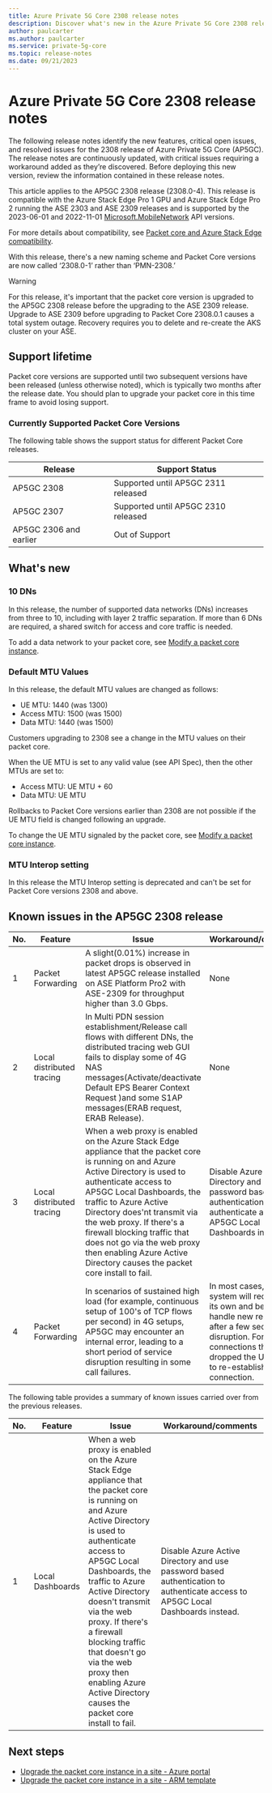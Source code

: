 ```yaml
---
title: Azure Private 5G Core 2308 release notes
description: Discover what's new in the Azure Private 5G Core 2308 release
author: paulcarter
ms.author: paulcarter
ms.service: private-5g-core
ms.topic: release-notes
ms.date: 09/21/2023
---
```


# Azure Private 5G Core 2308 release notes

The following release notes identify the new features, critical open issues, and resolved issues for the 2308 release of Azure Private 5G Core (AP5GC). The release notes are continuously updated, with critical issues requiring a workaround added as they’re discovered. Before deploying this new version, review the information contained in these release notes.

This article applies to the AP5GC 2308 release (2308.0-4). This release is compatible with the Azure Stack Edge Pro 1 GPU and Azure Stack Edge Pro 2 running the ASE 2303 and ASE 2309 releases and is supported by the 2023-06-01 and 2022-11-01 [Microsoft.MobileNetwork](/rest/api/mobilenetwork) API versions. 

For more details about compatibility, see [Packet core and Azure Stack Edge compatibility](https://learn.microsoft.com/en-us/azure/private-5g-core/azure-stack-edge-packet-core-compatibility). 

With this release, there's a new naming scheme and Packet Core versions are now called ‘2308.0-1’ rather than ‘PMN-2308.’

> [!WARNING]
> For this release, it's important that the packet core version is upgraded to the AP5GC 2308 release before the upgrading to the ASE 2309 release.  Upgrade to ASE 2309 before upgrading to Packet Core 2308.0.1 causes a total system outage.  Recovery requires you to delete and re-create the AKS cluster on your ASE.

## Support lifetime

Packet core versions are supported until two subsequent versions have been released (unless otherwise noted), which is typically two months after the release date. You should plan to upgrade your packet core in this time frame to avoid losing support.

### Currently Supported Packet Core Versions
The following table shows the support status for different Packet Core releases.

| Release | Support Status |
|---------|----------------|
| AP5GC 2308 | Supported until AP5GC 2311 released |
| AP5GC 2307 | Supported until AP5GC 2310 released |
| AP5GC 2306 and earlier | Out of Support |

## What's new

### 10 DNs
In this release, the number of supported data networks (DNs) increases from three to 10, including with layer 2 traffic separation. If more than 6 DNs are required, a shared switch for access and core traffic is needed.

To add a data network to your packet core, see [Modify a packet core instance](modify-packet-core.md).

### Default MTU Values
In this release, the default MTU values are changed as follows:
- UE MTU: 1440 (was 1300)
-	Access MTU: 1500 (was 1500)
-	Data MTU: 1440 (was 1500)

Customers upgrading to 2308 see a change in the MTU values on their packet core.

When the UE MTU is set to any valid value (see API Spec), then the other MTUs are set to:
- Access MTU: UE MTU + 60
- Data MTU: UE MTU
  
Rollbacks to Packet Core versions earlier than 2308 are not possible if the UE MTU field is changed following an upgrade.

To change the UE MTU signaled by the packet core, see [Modify a packet core instance](modify-packet-core.md).

###	MTU Interop setting
In this release the MTU Interop setting is deprecated and can't be set for Packet Core versions 2308 and above.

<!-- Removed as no issues fixed in the AP5GC2308 release>
## Issues fixed in the AP5GC 2308 release

The following table provides a summary of issues fixed in this release.

  |No.  |Feature  | Issue |
  |-----|-----|-----|
  | 1 |  | |
<-->  

## Known issues in the AP5GC 2308 release
  |No.  |Feature  | Issue | Workaround/comments |
  |-----|-----|-----|-----|
  | 1 | Packet Forwarding | A slight(0.01%) increase in packet drops is observed in latest AP5GC release installed on ASE Platform Pro2 with ASE-2309 for throughput higher than 3.0 Gbps. | None |
  | 2 | Local distributed tracing | In Multi PDN session establishment/Release call flows with different DNs, the distributed tracing web GUI fails to display some of 4G NAS messages(Activate/deactivate Default EPS Bearer Context Request )and some S1AP messages(ERAB request, ERAB Release). | None |
  | 3 | Local distributed tracing | When a web proxy is enabled on the Azure Stack Edge appliance that the packet core is running on and Azure Active Directory is used to authenticate access to AP5GC Local Dashboards, the traffic to Azure Active Directory does'nt transmit via the web proxy. If there's a firewall blocking traffic that does not go via the web proxy then enabling Azure Active Directory causes the packet core install to fail. | Disable Azure Active Directory and use password based authentication to authenticate access to AP5GC Local Dashboards instead. |
  | 4 | Packet Forwarding | In scenarios of sustained high load (for example, continuous setup of 100's of TCP flows per second) in 4G setups, AP5GC may encounter an internal error, leading to a short period of service disruption resulting in some call failures. | In most cases, the system will recover on its own and be able to handle new requests after a few seconds' disruption. For existing connections that are dropped the UEs need to re-establish the connection. |


The following table provides a summary of known issues carried over from the previous releases.

  |No.  |Feature  | Issue | Workaround/comments |
  |-----|-----|-----|-----|
  | 1 | Local Dashboards | When a web proxy is enabled on the Azure Stack Edge appliance that the packet core is running on and Azure Active Directory is used to authenticate access to AP5GC Local Dashboards, the traffic to Azure Active Directory doesn't transmit via the web proxy. If there's a firewall blocking traffic that doesn't go via the web proxy then enabling Azure Active Directory causes the packet core install to fail. | Disable Azure Active Directory and use password based authentication to authenticate access to AP5GC Local Dashboards instead. |
  

## Next steps

- [Upgrade the packet core instance in a site - Azure portal](upgrade-packet-core-azure-portal.md)
- [Upgrade the packet core instance in a site - ARM template](upgrade-packet-core-arm-template.md)
